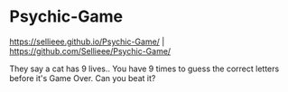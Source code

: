 # Psychic-Game
https://sellieee.github.io/Psychic-Game/ | https://github.com/Sellieee/Psychic-Game/

They say a cat has 9 lives.. You have 9 times to guess the correct letters before it's Game Over. Can you beat it?
